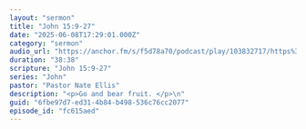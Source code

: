 ```yaml
---
layout: "sermon"
title: "John 15:9-27"
date: "2025-06-08T17:29:01.000Z"
category: "sermon"
audio_url: "https://anchor.fm/s/f5d78a70/podcast/play/103832717/https%3A%2F%2Fd3ctxlq1ktw2nl.cloudfront.net%2Fstaging%2F2025-5-8%2F401792216-44100-2-fee2ed98f4947.m4a"
duration: "38:38"
scripture: "John 15:9-27"
series: "John"
pastor: "Pastor Nate Ellis"
description: "<p>Go and bear fruit. </p>\n"
guid: "6fbe97d7-ed31-4b84-b498-536c76cc2077"
episode_id: "fc615aed"
---
```


